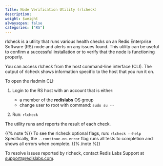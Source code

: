 ```yaml
---
Title: Node Verification Utility (rlcheck)
description:
weight: $weight
alwaysopen: false
categories: ["RS"]
---
```

rlcheck is a utility that runs various health checks on an Redis Enterprise Software (RS) node and alerts on any issues found.
This utility can be useful to confirm a successful installation or to verify that the node is functioning properly.

You can access rlcheck from the host command-line interface (CLI).
The output of rlcheck shows information specific to the host that you run it on.

To open the rladmin CLI:

1. Login to the RS host with an account that is either:
    - a member of the **redislabs** OS group
    - change user to root with command: `sudo su --`

1. Run: `rlcheck`

The utility runs and reports the result of each check.

{{% note %}}
To see the rlcheck optional flags, run: `rlcheck --help`
Specifically, the `--continue-on-error` flag runs all tests to completion and shows all errors when complete.
{{% /note %}}

To resolve issues reported by rlcheck, contact Redis Labs Support at <support@redislabs.com>.
